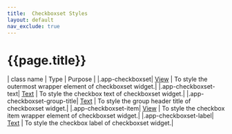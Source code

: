```yaml
---
title:  Checkboxset Styles
layout: default
nav_exclude: true
---
```

# {{page.title}}

| class name  | Type | Purpose |
|.app-checkboxset| [View](../view.style.html) | To style the outermost wrapper element of checkboxset widget.|
|.app-checkboxset-text| [Text](../text.style.html) | To style the checkbox text of checkboxset widget.|
|.app-checkboxset-group-title| [Text](../text.style.html) | To style the group header title of checkboxset widget.|
|.app-checkboxset-item| [View](../view.style.html) | To style the checkbox item wrapper element of checkboxset widget.|
|.app-checkboxset-label| [Text](../text.style.html) | To style the checkbox label of checkboxset widget.|
